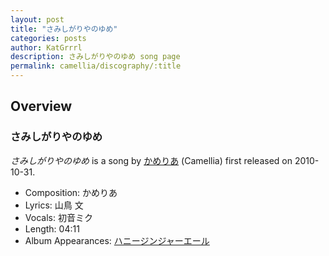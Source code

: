```yaml
---
layout: post
title: "さみしがりやのゆめ"
categories: posts
author: KatGrrrl
description: さみしがりやのゆめ song page
permalink: camellia/discography/:title
---
```


## Overview

### さみしがりやのゆめ

*さみしがりやのゆめ* is a song by [かめりあ](/camellia) (Camellia) first released on 2010-10-31.

* Composition: かめりあ
* Lyrics: 山鳥 文
* Vocals: 初音ミク
* Length: 04:11
* Album Appearances: [ハニージンジャーエール](/camellia/albums/honey-ginjer-ale)
